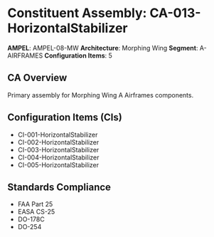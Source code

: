 # Constituent Assembly: CA-013-HorizontalStabilizer

**AMPEL**: AMPEL-08-MW
**Architecture**: Morphing Wing
**Segment**: A-AIRFRAMES
**Configuration Items**: 5

## CA Overview
Primary assembly for Morphing Wing A Airframes components.

## Configuration Items (CIs)
- CI-001-HorizontalStabilizer
- CI-002-HorizontalStabilizer
- CI-003-HorizontalStabilizer
- CI-004-HorizontalStabilizer
- CI-005-HorizontalStabilizer

## Standards Compliance
- FAA Part 25
- EASA CS-25
- DO-178C
- DO-254

